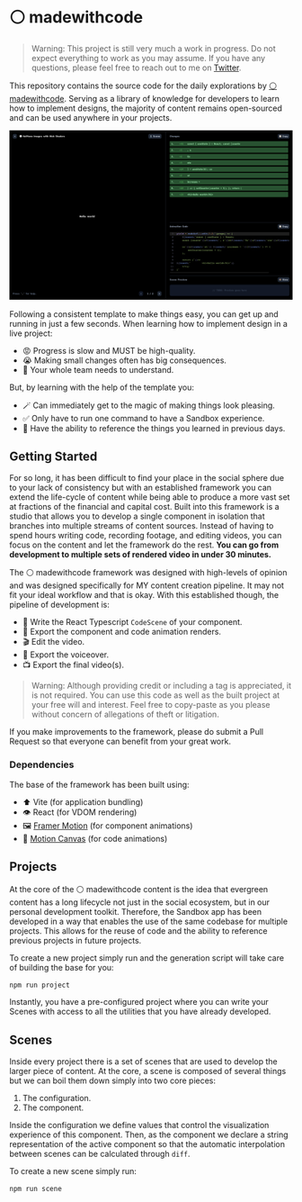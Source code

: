 # ⚪ madewithcode

> Warning:
> This project is still very much a work in progress. Do not expect everything to work as you may assume. If you have any questions, please feel free to reach out to me on [Twitter](https://twitter.com/designedcode).

This repository contains the source code for the daily explorations by [⚪ madewithcode](https://twitter.com/designedcode). Serving as a library of knowledge for developers to learn how to implement designs, the majority of content remains open-sourced and can be used anywhere in your projects.

![Preview of the in-app development Sandbox.](./src/shared/template/public/app.png)

Following a consistent template to make things easy, you can get up and running in just a few seconds. When learning how to implement design in a live project:

- 😡 Progress is slow and MUST be high-quality.
- 😭 Making small changes often has big consequences.
- 🚨 Your whole team needs to understand.

But, by learning with the help of the template you:

- 🪄 Can immediately get to the magic of making things look pleasing.
- ✅ Only have to run one command to have a Sandbox experience.
- 🧠 Have the ability to reference the things you learned in previous days.

## Getting Started

For so long, it has been difficult to find your place in the social sphere due to your lack of consistency but with an established framework you can extend the life-cycle of content while being able to produce a more vast set at fractions of the financial and capital cost. Built into this framework is a studio that allows you to develop a single component in isolation that branches into multiple streams of content sources. Instead of having to spend hours writing code, recording footage, and editing videos, you can focus on the content and let the framework do the rest. **You can go from development to multiple sets of rendered video in under 30 minutes.**

The ⚪ madewithcode framework was designed with high-levels of opinion and was designed specifically for MY content creation pipeline. It may not fit your ideal workflow and that is okay. With this established though, the pipeline of development is:

- 📝 Write the React Typescript `CodeScene` of your component.
- 🎥 Export the component and code animation renders.
- 🎬 Edit the video.
- 🎤 Export the voiceover.
- 📺 Export the final video(s).

> Warning:
> Although providing credit or including a tag is appreciated, it is not required. You can use this code as well as the built project at your free will and interest. Feel free to copy-paste as you please without concern of allegations of theft or litigation.

If you make improvements to the framework, please do submit a Pull Request so that everyone can benefit from your great work.

### Dependencies

The base of the framework has been built using:

- ⬆️ Vite (for application bundling)
- 👁️ React (for VDOM rendering)
- 🖼️ [Framer Motion](https://www.framer.com/motion/transition/) (for component animations)
- 💨 [Motion Canvas](https://motioncanvas.io/) (for code animations)

## Projects

At the core of the ⚪ madewithcode content is the idea that evergreen content has a long lifecycle not just in the social ecosystem, but in our personal development toolkit. Therefore, the Sandbox app has been developed in a way that enables the use of the same codebase for multiple projects. This allows for the reuse of code and the ability to reference previous projects in future projects.

To create a new project simply run and the generation script will take care of building the base for you:

```bash
npm run project
```

Instantly, you have a pre-configured project where you can write your Scenes with access to all the utilities that you have already developed.

## Scenes

Inside every project there is a set of scenes that are used to develop the larger piece of content. At the core, a scene is composed of several things but we can boil them down simply into two core pieces:

1. The configuration.
2. The component.

Inside the configuration we define values that control the visualization experience of this component. Then, as the component we declare a string representation of the active component so that the automatic interpolation between scenes can be calculated through `diff`.

To create a new scene simply run:

```bash
npm run scene
```
